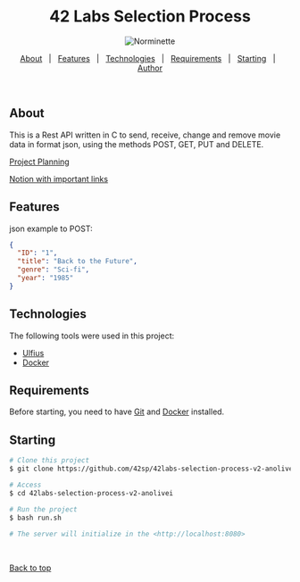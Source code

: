 <h1 align="center">42 Labs Selection Process</h1>

<p align="center">
   <img alt="Norminette" src="https://github.com/42sp/42labs-selection-process-v2-anolivei/actions/workflows/norminette.yml/badge.svg?event=push">
</p>


<p align="center">
  <a href="#about">About</a> &#xa0; | &#xa0; 
  <a href="#sparkles-features">Features</a> &#xa0; | &#xa0;
  <a href="#rocket-technologies">Technologies</a> &#xa0; | &#xa0;
  <a href="#requirements">Requirements</a> &#xa0; | &#xa0;
  <a href="#starting">Starting</a> &#xa0; | &#xa0;
  <a href="https://github.com/anolivei" target="_blank">Author</a>
</p>

<br>

## About ##

This is a Rest API written in C to send, receive, change and remove movie data
in format json, using the methods POST, GET, PUT and DELETE.

[Project Planning](https://tree.taiga.io/project/anolivei-42-labs/timeline)

[Notion with important links](https://www.notion.so/42-Labs-69ad2915d4f44ec1825bad69779d696b)

## Features ##

json example to POST:

```json
{
  "ID": "1",
  "title": "Back to the Future",
  "genre": "Sci-fi",
  "year": "1985"
}
```

## Technologies ##

The following tools were used in this project:

- [Ulfius](https://babelouest.github.io/ulfius/)
- [Docker](https://www.docker.com/)

## Requirements ##

Before starting, you need to have [Git](https://git-scm.com) and [Docker](https://docs.docker.com/engine/install/) installed.

## Starting ##

```bash
# Clone this project
$ git clone https://github.com/42sp/42labs-selection-process-v2-anolivei

# Access
$ cd 42labs-selection-process-v2-anolivei

# Run the project
$ bash run.sh

# The server will initialize in the <http://localhost:8080>
```

&#xa0;

<a href="#top">Back to top</a>
